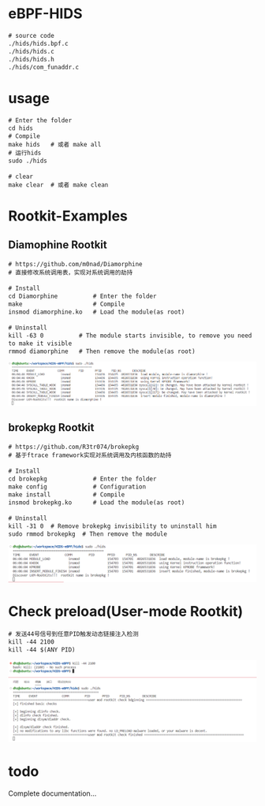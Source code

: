 # eBPF-HIDS

```shell
# source code
./hids/hids.bpf.c  
./hids/hids.c  
./hids/hids.h 
./hids/com_funaddr.c 
```

# usage

```shell
# Enter the folder
cd hids 
# Compile
make hids   # 或者 make all  
# 运行hids
sudo ./hids

# clear
make clear  # 或者 make clean
```

# Rootkit-Examples

## Diamophine Rootkit 
```shell
# https://github.com/m0nad/Diamorphine
# 直接修改系统调用表，实现对系统调用的劫持

# Install
cd Diamorphine          # Enter the folder
make                    # Compile
insmod diamorphine.ko   # Load the module(as root)

# Uninstall
kill -63 0          # The module starts invisible, to remove you need to make it visible
rmmod diamorphine   # Then remove the module(as root)
```

![](./images/detected-dia.png)    

## brokepkg Rootkit
```shell
# https://github.com/R3tr074/brokepkg
# 基于ftrace framework实现对系统调用及内核函数的劫持

# Install
cd brokepkg             # Enter the folder
make config             # Configuration
make install            # Compile
insmod brokepkg.ko      # Load the module(as root)

# Uninstall
kill -31 0  # Remove brokepkg invisibility to uninstall him
sudo rmmod brokepkg  # Then remove the module
```

![](./images/detected-broke.png)    

#  Check preload(User-mode Rootkit)

``` shell
# 发送44号信号到任意PID触发动态链接注入检测
kill -44 2100
kill -44 $(ANY PID)
```

![](./images/user-rootkit.png)  

# todo
Complete documentation... 
